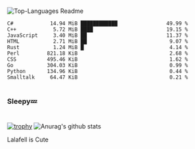 #

![Top-Languages Readme](https://github.com/MogsFriend/MogsFriend/workflows/Top-Languages%20Readme/badge.svg)

<!--START_SECTION:top_language-->
```text
C#            14.94 MiB ████████████                49.99 %
C++            5.72 MiB ████                        19.15 %
JavaScript     3.40 MiB ██                          11.37 %
HTML           2.71 MiB ██                           9.07 %
Rust           1.24 MiB █                            4.14 %
Perl         821.18 KiB                              2.68 %
CSS          495.46 KiB                              1.62 %
Go           304.03 KiB                              0.99 %
Python       134.96 KiB                              0.44 %
Smalltalk     64.47 KiB                              0.21 %
```
<!--END_SECTION:top_language-->

#
### Sleepy💤
#
[![trophy](https://github-profile-trophy.vercel.app/?username=MogsFriend&theme=onedark)](https://github.com/ryo-ma/github-profile-trophy)
![Anurag's github stats](https://github-readme-stats.vercel.app/api?username=MogsFriend&hide=prs,issues,contribs&count_private=true)

Lalafell is Cute
<!--
**MogsFriend/MogsFriend** is a ✨ _special_ ✨ repository because its `README.md` (this file) appears on your GitHub profile.

Here are some ideas to get you started:

- 🔭 I’m currently working on ...
- 🌱 I’m currently learning ...
- 👯 I’m looking to collaborate on ...
- 🤔 I’m looking for help with ...
- 💬 Ask me about ...
- 📫 How to reach me: ...
- 😄 Pronouns: ...
- ⚡ Fun fact: ...
-->

